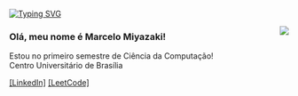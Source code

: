 [![Typing SVG](https://readme-typing-svg.demolab.com?font=Fira+Code&pause=1000&color=F7F7F7&width=435&lines=Seja+bem+vindo!;Sou+Marcelo+Miyazaki+%3A+%7D)](https://git.io/typing-svg)

<img align='right' src="https://github-readme-stats.vercel.app/api/top-langs/?username=marcelomiyazaki&theme=dark&card_width=500">


### Olá, meu nome é Marcelo Miyazaki!

<p>Estou no primeiro semestre de Ciência da Computação!<br/> Centro Universitário de Brasília</p>

[[LinkedIn]](https://www.linkedin.com/in/marcelo-henrique-miyazaki-5931b4365)
[[LeetCode]](https://leetcode.com/u/malcom02/)
